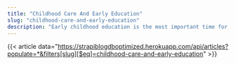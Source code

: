 ```yaml
---
title: "Childhood Care And Early Education"
slug: "childhood-care-and-early-education"
description: "Early childhood education is the most important time for children for brain development. Childhood care and education are important and parents should focus on their child's education and their brain development for their future success."
---
```


{{< article data="https://strapiblogdboptimized.herokuapp.com/api/articles?populate=*&filters[slug][$eq]=childhood-care-and-early-education" >}}
